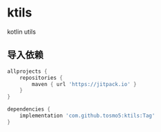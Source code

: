 # ktils
kotlin utils

## 导入依赖

```groovy
allprojects {
    repositories {
        maven { url 'https://jitpack.io' }
    }
}

dependencies {
    implementation 'com.github.tosmo5:ktils:Tag'
}
```
